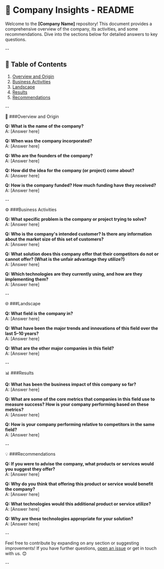 
# 🚀 Company Insights - README

Welcome to the **[Company Name]** repository! This document provides a comprehensive overview of the company, its activities, and some recommendations. Dive into the sections below for detailed answers to key questions. 

--

## 📝 Table of Contents

1. [Overview and Origin](#overview-and-origin)
2. [Business Activities](#business-activities)
3. [Landscape](#landscape)
4. [Results](#results)
5. [Recommendations](#recommendations)

--

📖 ###Overview and Origin

**Q: What is the name of the company?**  
A: [Answer here]

**Q: When was the company incorporated?**  
A: [Answer here]

**Q: Who are the founders of the company?**  
A: [Answer here]

**Q: How did the idea for the company (or project) come about?**  
A: [Answer here]

**Q: How is the company funded? How much funding have they received?**  
A: [Answer here]

--

⚙️ ###Business Activities

**Q: What specific problem is the company or project trying to solve?**  
A: [Answer here]

**Q: Who is the company's intended customer? Is there any information about the market size of this set of customers?**  
A: [Answer here]

**Q: What solution does this company offer that their competitors do not or cannot offer? (What is the unfair advantage they utilize?)**  
A: [Answer here]

**Q: Which technologies are they currently using, and how are they implementing them?**  
A: [Answer here]

--

🌐 ###Landscape

**Q: What field is the company in?**  
A: [Answer here]

**Q: What have been the major trends and innovations of this field over the last 5–10 years?**  
A: [Answer here]

**Q: What are the other major companies in this field?**  
A: [Answer here]

--

📊 ###Results

**Q: What has been the business impact of this company so far?**  
A: [Answer here]

**Q: What are some of the core metrics that companies in this field use to measure success? How is your company performing based on these metrics?**  
A: [Answer here]

**Q: How is your company performing relative to competitors in the same field?**  
A: [Answer here]

--

💡 ###Recommendations

**Q: If you were to advise the company, what products or services would you suggest they offer?**  
A: [Answer here]

**Q: Why do you think that offering this product or service would benefit the company?**  
A: [Answer here]

**Q: What technologies would this additional product or service utilize?**  
A: [Answer here]

**Q: Why are these technologies appropriate for your solution?**  
A: [Answer here]

--

Feel free to contribute by expanding on any section or suggesting improvements! If you have further questions, [open an issue](#) or get in touch with us. 😊

--
